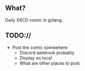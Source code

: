 ## What?

Daily XKCD comic in golang.

## TODO://
- Post the comic somewhere
  - Discord webhook probably
  - Display on local
  - What are other places to post
